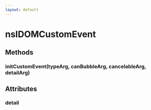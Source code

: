 ```yaml
---
layout: default
---
```


# nsIDOMCustomEvent #

## Methods ##

### initCustomEvent(typeArg, canBubbleArg, cancelableArg, detailArg) ###

## Attributes ##

### detail ###
